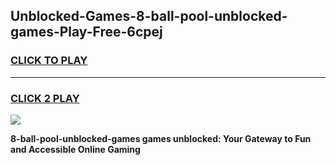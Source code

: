 
## Unblocked-Games-8-ball-pool-unblocked-games-Play-Free-6cpej
<h3>
<a href="https://premium76.site?title=8-ball-pool-unblocked-games&ref=23A">CLICK TO PLAY</a></h3>
<hr>

<h3>
<a href="https://premium76.site?title=8-ball-pool-unblocked-games&ref=23A">CLICK 2 PLAY</a>
  
</h3>

<a href="https://premium76.site?title=8-ball-pool-unblocked-games&ref=23A"><img src="https://clearcache.store/games.png"></a>


**8-ball-pool-unblocked-games games unblocked: Your Gateway to Fun and Accessible Online Gaming**
